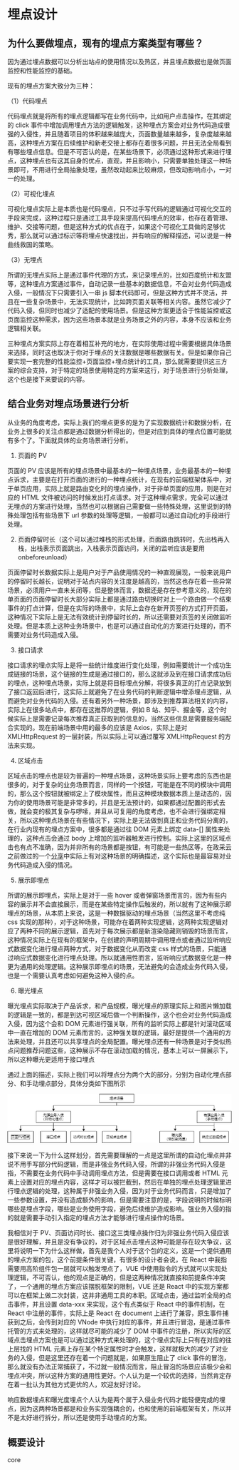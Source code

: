 # 埋点设计

## 为什么要做埋点，现有的埋点方案类型有哪些？

因为通过埋点数据可以分析出站点的使用情况以及热区，并且埋点数据也是做页面监控和性能监控的基础。

现有的埋点方案大致分为三种：

（1）代码埋点

代码埋点就是将所有的埋点逻辑都写在业务代码中，比如用户点击操作，在其绑定的 click 事件中增加调用埋点方法的逻辑触发，这种埋点方案会对业务代码造成很强的入侵性，并且随着项目的体积越来越庞大，页面数量越来越多，复杂度越来越高，这种埋点方案在后续维护和新老交接上都存在着很多问题，并且无法全局看到有哪些埋点信息。但是不可否认的是，在某些场景下，必须通过这种形式来进行埋点，这种埋点也有这其自身的优点，直观，并且影响小，只需要单独处理这一种场景即可，不用进行全局抽象处理，虽然改动起来比较麻烦，但改动影响点小，一对一的处理。

（2）可视化埋点

可视化埋点实际上是本质也是代码埋点，只不过手写代码的逻辑通过可视化交互的手段来完成，这种过程只是通过工具手段来提高代码埋点的效率，也存在着管理、维护、交接等问题，但是这种方式的优点在于，如果这个可视化工具做的足够优秀，那么就可以通过标识等将埋点快速找出，并有响应的解释描述，可以说是一种曲线救国的策略。

（3）无埋点

所谓的无埋点实际上是通过事件代理的方式，来记录埋点的，比如百度统计和友盟等，这种埋点方案通过事件，自动记录一些基本的数据信息，不会对业务代码造成入侵，一般情况下只需要引入一串 js 脚本代码即可，但是这种方式并不灵活，并且在一些复杂场景中，无法实现统计，比如跨页面关联等相关内容。虽然它减少了代码入侵，但同时也减少了适配的使用场景。但是这种方案更适合于性能监控或这页面监控这种需求，因为这些场景本就是业务场景之外的内容，本身不应该和业务逻辑相关联。

三种埋点方案实际上存在着相互补充的地方，在实际使用过程中需要根据具体场景来选择，同时这也取决于你对于埋点的关注数据是哪些数据有关。但是如果你自己要实现一套完整的性能监控+页面监控+埋点统计的工具，那么就需要提供这三方案的综合支持，对于特定的场景使用特定的方案来这行，对于场景进行分析处理，这个也是接下来要说的内容。

## 结合业务对埋点场景进行分析

从业务的角度考虑，实际上我们的埋点更多的是为了实现数据统计和数据分析，在业务上很多的关注点都是通过数据分析得出的，但是对应到具体的埋点位置可能就有多个了。下面就具体的业务场景进行分析。

1.  页面的 PV

页面的 PV 应该是所有的埋点场景中最基本的一种埋点场景，业务最基本的一种埋点诉求，主要是在打开页面的进行的一种埋点统计，在现有的前端框架体系中，对于单页应用，实际上就是路由变化时的埋点操作，对于非单页面的应用，则是在对应的 HTML 文件被访问的时候发出打点请求。对于这种埋点需求，完全可以通过无埋点的方案进行处理，当然也可以根据自己需要做一些特殊处理，这里说到的特殊处理包括有些场景下 url 参数的处理等逻辑，一般都可以通过自动化的手段进行处理。

2.  页面停留时长（这个可以通过堆栈的形式处理，页面路由跳转时，先出栈再入栈，出栈表示页面跳出，入栈表示页面访问，关闭的监听应该是要用 onbeforeunload）

页面停留时长数据实际上是用户对于产品使用情况的一种直观展现，一般来说用户的停留时长越长，说明对于站点内容的关注度是越高的，当然这也存在着一些异常场景，必须用户一直未关闭等，但是整体而言，数据还是存在参考意义的，现在的单页面的页面停留时长大部分实际上都是通过路由切换时对上一个路由做一个结束事件的打点计算，但是在实际的场景中，实际上会存在新开页签的方式打开页面，这种情况下实际上是无法有效统计到停留时长的，所以还需要对页签的关闭做监听处理。但是本质上这种业务场景中，也是可以通过自动化的方案进行处理的，而不需要对业务代码造成入侵。

3.  接口请求

接口请求的埋点实际上是将一些统计维度进行变化处理，例如需要统计一个成功生成链接的场景，这个链接的生成是通过接口的，那么这就涉及到在接口请求成功后的埋点，这种埋点场景，实际上就是将目标埋点分解，将很多真正的打点记录放到了接口返回后进行，这实际上就避免了在业务代码的判断逻辑中增添埋点逻辑，从而避免对业务代码的入侵。还有着另外一种场景，即涉及到推荐算法相关的内容，实际上在很多站点中，都存在这推荐的逻辑，例如 B 站、知乎、掘金等，这个时候实际上是需要记录每次推荐真正获取到的信息的，当然这些信息是需要服务端配合实现的。现在前端场景中用的最多的应该是 Axios，实际上是对 XMLHttpRequest 的一层封装，所以实际上可以通过覆写 XMLHttpRequest 的方法来实现。

4.  区域点击

区域点击的埋点也是较为普遍的一种埋点场景，这种场景实际上要考虑的东西也是很多的，对于复杂的业务场景而言，同样的一个按钮，可能是在不同的模块中调用的，那么这个按钮就被绑定上了模块属性，而且这种模块数据本质上是动态的，因为你的使用场景可能是非常多的，并且是无法预计的，如果都通过配置的形式去做，就会变的极其复杂与啰嗦，并且从可复用的角度考虑，也不会进行强绑定相关，所以这种埋点场景在有些情况下，实际上是无法做到真正和业务代码分离的，在行业内现有的埋点方案中，很多都是通过往 DOM 元素上绑定 data-[] 属性来处理的，这种点击会通过 body 上增加的监听器触发进行控制。实际上这里的区域点击也有点不准确，因为并非所有的场景都是按钮，有可能是一些热区等，在政采云之前做过的一个[分享](http://www.zyiz.net/tech/detail-135604.html)中实际上有对这种场景的明确描述，这个实际也是最容易对业务代码造成入侵的情况。

5.  展示即埋点

所谓的展示即埋点，实际上是对于一些 hover 或者弹窗场景而言的，因为有些内容的展示并不会直接展示，而是在某些特定操作后触发的，所以就有了这种展示即埋点的场景，从本质上来说，这是一种数据驱动的埋点场景（当然这里不考虑纯 css 实现的那种），对于这种场景，可能存在着两种实现逻辑，这两种实现逻辑对应了两种不同的展示逻辑，首先对于每次展示都是新渲染隐藏则销毁的场景而言，这种情况实际上在现有的框架中，在创建的声明周期中调用埋点或者通过监听响应式数据变化进行埋点两种方式，对于数据变化从而改变 css 样式的场景，只能通过响应式数据变化进行埋点处理。所以就通用性而言，监听响应式数据变化是一种更为通用的处理逻辑。这种展示即埋点的场景，无法避免的会造成业务代码入侵，也是一个需要认真考虑如何避免这种入侵的点。

6.  曝光埋点

曝光埋点实际取决于产品诉求，和产品规模，曝光埋点的原理实际上和图片懒加载的逻辑是一致的，都是到达可视区域后做一个判断操作，这个也会对业务代码造成入侵，因为这个会和 DOM 元素进行强关联，所有的监听实际上都是针对滚动区域中一直在增加的 DOM 元素而言的，这种强关联的逻辑，最好是提供一个通用的方法来处理，并且还可以共享埋点的全局配置。曝光埋点还有一种场景是对于类似热点问题推荐问题这些，这种展示不存在滚动加载的情况，基本上可以一屏展示下，所以这种曝光更适用于接口埋点

通过上面的描述，实际上我们可以将埋点分为两个大的部分，分别为自动化埋点部分、和手动埋点部分，具体分类如下图所示

![埋点场景划分.drawio.png](./assets/images/埋点场景划分.drawio.png)

接下来说一下为什么这样划分，首先需要理解的一点是这里所谓的自动化埋点并非说不用手写部分代码逻辑，而是非强业务代码入侵，所谓的非强业务代码入侵是指，不需要在业务代码中手动调用埋点方法，但是需要在接口调用或者 HTML 元素上设置对应的埋点内容，这样才可以被拦截到，然后在单独的埋点处理逻辑里进行埋点逻辑的处理，这种属于非强业务入侵，因为对于业务代码而言，只是增加了一些参数设置，并没有造成额外的影响，但是需要注意的是，字段说明的时候标明哪些是埋点字段，哪些是业务使用字段，避免后续维护造成影响。强业务入侵的指的就是需要手动引入指定的埋点方法才能够进行埋点操作的场景。

我相信对于 PV、页面访问时长、接口这三类埋点操作归为非强业务代码入侵应该是很好理解，并且是没有争议的，对于区域点击埋点这种可能是存在较大争议，这里将说明一下为什么这样做，首先是我个人对于这个包的定义，这是一个提供通用的埋点方案的包，这个前提条件很关键，有很多的设计者会说，在 React 中我指需要用高阶组件包一层就可以触发埋点了，VUE 中使用指令的方式就可以实现处理逻辑，不可否认，他的观点是正确的，但是这两种情况就直接和前提条件冲突了，一个通用的埋点方案应该摆脱框架的限制，VUE 还是 React 中的实现方案都可以在框架上做二次封装，这并非通用工具的本职。区域点击，通过监听全局的点击事件，并且设置 data-xxx 来实现，这个有点类似于 React 中的事件机制，在 React 中注册的事件，实际上是 React 在 document 上进行了兼容，原生事件捕获到之后，会传到对应的 VNode 中执行对应的事件，并且进行冒泡，是通过事件托管的方式来处理的，这样就尽可能的减少了 DOM 中事件的注册，所以实际的区域点击埋点方案也是可以通过这种方式来处理的，这个埋点实际上只有在对应的往上层找的 HTML 元素上存在某个特定属性时才会触发，这样就极大的减少了对业务的入侵，但是这里还存在着一个问题就是，如果原生阻止了 click 事件的冒泡，那么就没有办法正常捕获了，不过就一般情况而言，阻止冒泡的场景应该极少会和埋点冲突，所以这种方案的通用性更好。个人认为是一个较优的选择，当然肯定存在着一批认为其他方式更优的人，欢迎友好讨论。

响应数据埋点和曝光度埋点个人认为是两个属于入侵业务代码才能轻便完成的埋点，因为这两种场景都是和业务实现强耦合的，也和使用的前端框架有关，所以并不是太好进行拆分，所以还是使用手动埋点的方案。

## 概要设计

core